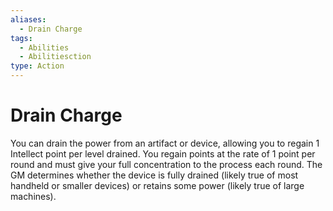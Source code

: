 ```yaml
---
aliases:
  - Drain Charge
tags:
  - Abilities
  - Abilitiesction
type: Action
---
```


# Drain Charge

You can drain the power from an artifact or device, allowing you to regain 1 Intellect point per level drained. You regain points at the rate of 1 point per round and must give your full concentration to the process each round. The GM determines whether the device is fully drained (likely true of most handheld or smaller devices) or retains some power (likely true of large machines).
